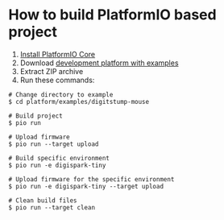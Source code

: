 How to build PlatformIO based project
=====================================

1. [Install PlatformIO Core](https://docs.platformio.org/page/core.html)
2. Download [development platform with examples](https://github.com/modern-avr/platform/archive/develop.zip)
3. Extract ZIP archive
4. Run these commands:

```shell
# Change directory to example
$ cd platform/examples/digitstump-mouse

# Build project
$ pio run

# Upload firmware
$ pio run --target upload

# Build specific environment
$ pio run -e digispark-tiny

# Upload firmware for the specific environment
$ pio run -e digispark-tiny --target upload

# Clean build files
$ pio run --target clean
```
